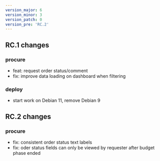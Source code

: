 ```yaml
---
version_major: 6
version_minor: 3
version_patch: 0
version_pre: 'RC.2'
---
```


## RC.1 changes

### procure

- feat: request order status/comment
- fix: improve data loading on dashboard when filtering

### deploy

- start work on Debian 11, remove Debian 9

## RC.2 changes

### procure

- fix: consistent order status text labels
- fix: oder status fields can only be viewed by requester after budget phase ended

